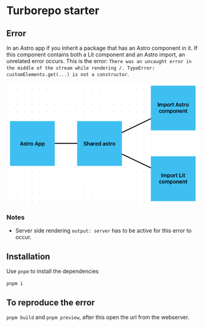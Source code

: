 # Turborepo starter

## Error

In an Astro app if you inherit a package that has an Astro component in it.
If this component contains both a Lit component and an Astro import, an unrelated
error occurs. This is the error: `There was an uncaught error in the middle of the stream while rendering /.
TypeError: customElements.get(...) is not a constructor`.

![The inheritance tree: The app inherits an npm package, which inherits both an astro package and a lit component](./inheritance-tree.png)

### Notes

- Server side rendering `output: server` has to be active for this error to occur.

## Installation

Use `pnpm` to install the dependencies

`pnpm i`

## To reproduce the error

`pnpm build` and `pnpm preview`, after this open the url from the webserver.
